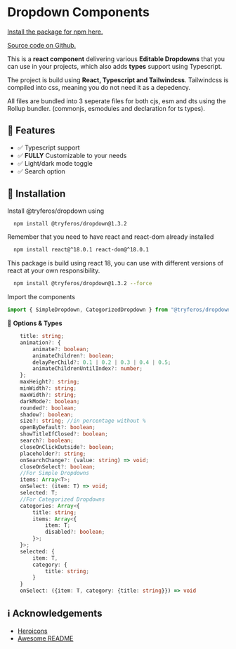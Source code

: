 # Dropdown Components

[Install the package for npm here.](https://www.npmjs.com/package/@tryferos/dropdown)

[Source code on Github.](https://github.com/Tryferos/Dropdown-Component)

This is a **react component** delivering various **Editable Dropdowns** that you can use in your projects, which also adds **types** support using Typescript.

The project is build using **React, Typescript and Tailwindcss**. Tailwindcss is compiled into css, meaning you do not need it as a depedency.

All files are bundled into 3 seperate files for both cjs, esm and dts using the Rollup bundler. (commonjs, esmodules and declaration for ts types).

## :dart: Features

-   :white_check_mark: Typescript support
-   :white_check_mark: **FULLY** Customizable to your needs
-   :white_check_mark: Light/dark mode toggle
-   :white_check_mark: Search option

## :electric_plug: Installation

Install @tryferos/dropdown using

```bash
  npm install @tryferos/dropdown@1.3.2
```

Remember that you need to have react and react-dom already installed

```bash
  npm install react@^18.0.1 react-dom@^18.0.1
```

This package is build using react 18, you can use with different versions of react at your own responsibility.

```bash
  npm install @tryferos/dropdown@1.3.2 --force
```

Import the components

```javascript
import { SimpleDropdown, CategorizedDropdown } from "@tryferos/dropdown";
```

:speech_balloon: **Options & Types**

```typescript
    title: string;
    animation?: {
        animate?: boolean;
        animateChildren?: boolean;
        delayPerChild?: 0.1 | 0.2 | 0.3 | 0.4 | 0.5;
        animateChildrenUntilIndex?: number;
    };
    maxHeight?: string;
    minWidth?: string;
    maxWidth?: string;
    darkMode?: boolean;
    rounded?: boolean;
    shadow?: boolean;
    size?: string; //in percentage without %
    openByDefault?: boolean;
    showTitleIfClosed?: boolean;
    search?: boolean;
    closeOnClickOutside?: boolean;
    placeholder?: string;
    onSearchChange?: (value: string) => void;
    closeOnSelect?: boolean;
    //For Simple Dropdowns
    items: Array<T>;
    onSelect: (item: T) => void;
    selected: T;
    //For Categorized Dropdowns
    categories: Array<{
        title: string;
        items: Array<{
            item: T;
            disabled?: boolean;
        }>;
    }>;
    selected: {
        item: T,
        category: {
            title: string;
        }
    }
    onSelect: ({item: T, category: {title: string}}) => void

```

## :information_source: Acknowledgements

-   [Heroicons](https://awesomeopensource.com/project/elangosundar/awesome-README-templates)
-   [Awesome README](https://github.com/matiassingers/awesome-readme)
